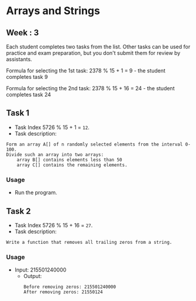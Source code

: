 # Arrays and Strings

## Week : 3

Each student completes two tasks from the list. Other tasks can be used for practice and exam preparation, but you don't
submit them for review by assistants.

Formula for selecting the 1st task: 2378 % 15 + 1 = 9 - the student completes task 9

Formula for selecting the 2nd task: 2378 % 15 + 16 = 24 - the student completes task 24

## Task 1

- Task Index 5726 % 15 + 1 = `12`.
- Task description:

```text
Form an array A[] of n randomly selected elements from the interval 0-100.
Divide such an array into two arrays: 
    array B[] contains elements less than 50
    array C[] contains the remaining elements.
```

### Usage

* Run the program.

## Task 2

- Task Index 5726 % 15 + 16 = `27`.
- Task description:

```text
Write a function that removes all trailing zeros from a string.
```

### Usage

* Input: 215501240000
    * Output:
      ```text
      Before removing zeros: 215501240000
      After removing zeros: 21550124
      ```